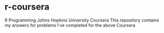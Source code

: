 # r-coursera
R Programming Johns Hopkins University Coursera
This repository contains my answers for problems I've completed for the above Coursera
